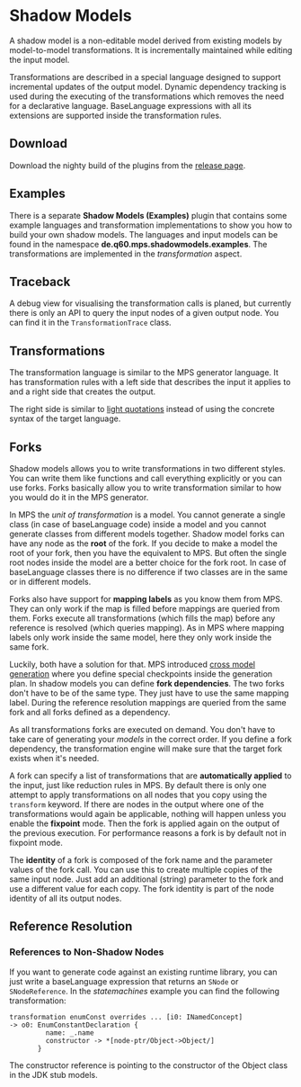 # Shadow Models
A shadow model is a non-editable model derived from existing models by model-to-model transformations.
It is incrementally maintained while editing the input model.

Transformations are described in a special language designed to support incremental updates of the output model.
Dynamic dependency tracking is used during the executing of the transformations
which removes the need for a declarative language.
BaseLanguage expressions with all its extensions are supported inside the transformation rules.

## Download
Download the nighty build of the plugins from the [release page](https://github.com/JetBrains/MPS-extensions/releases).

## Examples
There is a separate **Shadow Models (Examples)** plugin that contains some example languages and transformation
implementations to show you how to build your own shadow models.
The languages and input models can be found in the namespace **de.q60.mps.shadowmodels.examples**.
The transformations are implemented in the *transformation* aspect.

## Traceback
A debug view for visualising the transformation calls is planed,
but currently there is only an API to query the input nodes of a given output node.
You can find it in the `TransformationTrace` class.

## Transformations

The transformation language is similar to the MPS generator language.
It has transformation rules with a left side that describes the input it applies to and a
right side that creates the output.

The right side is similar to
[light quotations](https://confluence.jetbrains.com/display/MPSD20183/Quotations#Quotations-Lightquotations%28quotationbuilders%29)
instead of using the concrete syntax of the target language.

## Forks

Shadow models allows you to write transformations in two different styles.
You can write them like functions and call everything explicitly or you can use forks.
Forks basically allow you to write transformation similar to how you would do it in the MPS generator.

In MPS the *unit of transformation* is a model.
You cannot generate a single class (in case of baseLanguage code) inside a model
and you cannot generate classes from different models together.
Shadow model forks can have any node as the **root** of the fork.
If you decide to make a model the root of your fork, then you have the equivalent to MPS.
But often the single root nodes inside the model are a better choice for the fork root.
In case of baseLanguage classes there is no difference if two classes
are in the same or in different models.

Forks also have support for **mapping labels** as you know them from MPS.
They can only work if the map is filled before mappings are queried from them.
Forks execute all transformations (which fills the map) before any reference is resolved (which queries mapping).
As in MPS where mapping labels only work inside the same model, here they only work inside the same fork.

Luckily, both have a solution for that.
MPS introduced [cross model generation](https://confluence.jetbrains.com/display/MPSD20183/Generator#Generator-Cross-modelgeneration)
where you define special checkpoints inside the generation plan.
In shadow models you can define **fork dependencies**. The two forks don't have to be of the same type.
They just have to use the same mapping label.
During the reference resolution mappings are queried from the same fork and all forks defined as a dependency.

As all transformations forks are executed on demand.
You don't have to take care of generating your *models* in the correct order.
If you define a fork dependency, the transformation engine will make sure that the target fork exists when it's needed.

A fork can specify a list of transformations that are **automatically applied** to the input,
just like reduction rules in MPS.
By default there is only one attempt to apply transformations on all nodes that you copy using the `transform` keyword.
If there are nodes in the output where one of the transformations would again be applicable, nothing will happen unless 
you enable the **fixpoint** mode.
Then the fork is applied again on the output of the previous execution.
For performance reasons a fork is by default not in fixpoint mode.

The **identity** of a fork is composed of the fork name and the parameter values of the fork call.
You can use this to create multiple copies of the same input node.
Just add an additional (string) parameter to the fork and use a different value for each copy.
The fork identity is part of the node identity of all its output nodes.

## Reference Resolution

### References to Non-Shadow Nodes
If you want to generate code against an existing runtime library,
you can just write a baseLanguage expression that returns an `SNode` or `SNodeReference`.
In the *statemachines* example you can find the following transformation:
```
transformation enumConst overrides ... [i0: INamedConcept]
-> o0: EnumConstantDeclaration {
         name: _.name
         constructor -> *[node-ptr/Object->Object/]
       }
```
The constructor reference is pointing to the constructor of the Object class in the JDK stub models.